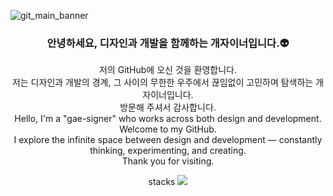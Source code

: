 ![git_main_banner](https://github.com/user-attachments/assets/b03cbe2d-8963-4fff-862b-128aaf811d54)


<div align=center>
<h3>안녕하세요, 디자인과 개발을 함께하는 개자이너입니다.👽</h3>
저의 GitHub에 오신 것을 환영합니다.<br/>
저는 디자인과 개발의 경계, 그 사이의 무한한 우주에서 끊임없이 고민하며 탐색하는 개자이너입니다.<br/>
방문해 주셔서 감사합니다.
</div>
<div align=center>
Hello, I'm a "gae-signer" who works across both design and development.<br/>
Welcome to my GitHub.<br/>
I explore the infinite space between design and development — constantly thinking, experimenting, and creating.<br/>
Thank you for visiting.
<div>




stacks
<img src="https://img.shields.io/badge/html5-E34F26?style=for-the-badge&logo=html5&logoColor=white">
